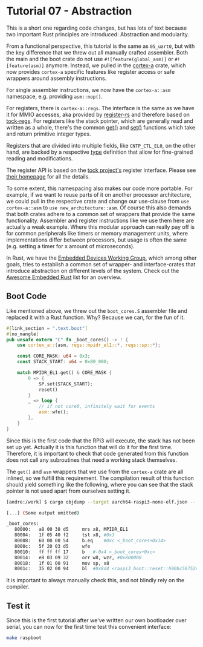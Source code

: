 # Tutorial 07 - Abstraction

This is a short one regarding code changes, but has lots of text because two
important Rust principles are introduced: Abstraction and modularity.

From a functional perspective, this tutorial is the same as `05_uart0`, but with
the key difference that we threw out all manually crafted assembler. Both the
main and the boot crate do not use `#![feature(global_asm)]` or
`#![feature(asm)]` anymore. Instead, we pulled in the [cortex-a][crate] crate,
which now provides `cortex-a` specific features like register access or safe
wrappers around assembly instructions.

[crate]: https://github.com/andre-richter/cortex-a

For single assembler instructions, we now have the `cortex-a::asm` namespace,
e.g. providing `asm::nop()`.

For registers, there is `cortex-a::regs`. The interface is the same as we have
it for MMIO accesses, aka provided by [register-rs][register-rs] and therefore
based on [tock-regs][tock-regs]. For registers like the stack pointer, which are
generally read and written as a whole, there's the common [get()][get] and
[set()][set] functions which take and return primitive integer types.

[register-rs]: https://github.com/rust-osdev/register-rs
[tock-regs]: https://github.com/tock/tock/tree/master/libraries/tock-register-interface
[get]: https://docs.rs/cortex-a/1.0.0/cortex_a/regs/sp/trait.RegisterReadWrite.html#tymethod.get
[set]: https://docs.rs/cortex-a/1.0.0/cortex_a/regs/sp/trait.RegisterReadWrite.html#tymethod.set

Registers that are divided into multiple fields, like `CNTP_CTL_EL0`, on the
other hand, are backed by a respective [type][cntp_type] definition that allow
for fine-grained reading and modifications.

[cntp_type]: https://docs.rs/cortex-a/1.0.0/cortex_a/regs/cntp_ctl_el0/CNTP_CTL_EL0/index.html

The register API is based on the [tock project's][tock] register
interface. Please see [their homepage][tock_registers] for all the details.

[tock]: https://github.com/tock/tock
[tock_registers]: https://github.com/tock/tock/tree/master/libraries/tock-register-interface

To some extent, this namespacing also makes our code more portable. For example,
if we want to reuse parts of it on another processor architecture, we could pull
in the respective crate and change our use-clause from `use cortex-a::asm` to
`use new_architecture::asm`. Of course this also demands that both crates adhere
to a common set of wrappers that provide the same functionality. Assembler and
register instructions like we use them here are actually a weak example. Where
this modular approach can really pay off is for common peripherals like timers
or memory management units, where implementations differ between processors, but
usage is often the same (e.g. setting a timer for x amount of microseconds).

In Rust, we have the [Embedded Devices Working
Group](https://github.com/rust-lang-nursery/embedded-wg), which among other
goals, tries to establish a common set of wrapper- and interface-crates that
introduce abstraction on different levels of the system. Check out the [Awesome
Embedded Rust](https://github.com/rust-embedded/awesome-embedded-rust) list for
an overview.

## Boot Code

Like mentioned above, we threw out the `boot_cores.S` assembler file and
replaced it with a Rust function. Why? Because we can, for the fun of it.

```rust
#[link_section = ".text.boot"]
#[no_mangle]
pub unsafe extern "C" fn _boot_cores() -> ! {
    use cortex_a::{asm, regs::mpidr_el1::*, regs::sp::*};

    const CORE_MASK: u64 = 0x3;
    const STACK_START: u64 = 0x80_000;

    match MPIDR_EL1.get() & CORE_MASK {
        0 => {
            SP.set(STACK_START);
            reset()
        }
        _ => loop {
            // if not core0, infinitely wait for events
            asm::wfe();
        },
    }
}
```

Since this is the first code that the RPi3 will execute, the stack has not been
set up yet. Actually it is this function that will do it for the first
time. Therefore, it is important to check that code generated from this function
does not call any subroutines that need a working stack themselves.

The `get()` and `asm` wrappers that we use from the `cortex-a` crate are all
inlined, so we fulfill this requirement. The compilation result of this function
should yield something like the following, where you can see that the stack
pointer is not used apart from ourselves setting it.

```bash
[andre:/work] $ cargo objdump --target aarch64-raspi3-none-elf.json -- -disassemble -print-imm-hex kernel8

[...] (Some output omitted)

_boot_cores:
   80000:	a8 00 38 d5 	mrs	x8, MPIDR_EL1
   80004:	1f 05 40 f2 	tst	x8, #0x3
   80008:	60 00 00 54 	b.eq	#0xc <_boot_cores+0x14>
   8000c:	5f 20 03 d5 	wfe
   80010:	ff ff ff 17 	b	#-0x4 <_boot_cores+0xc>
   80014:	e8 03 09 32 	orr	w8, wzr, #0x800000
   80018:	1f 01 00 91 	mov	sp, x8
   8001c:	35 02 00 94 	bl	#0x8d4 <raspi3_boot::reset::h90bc56752de44d1b>
```

It is important to always manually check this, and not blindly rely on the
compiler.

## Test it

Since this is the first tutorial after we've written our own bootloader over
serial, you can now for the first time test this convenient interface:

```bash
make raspboot
```
